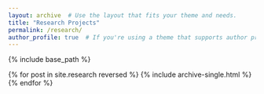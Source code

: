 ```yaml
---
layout: archive  # Use the layout that fits your theme and needs.
title: "Research Projects"
permalink: /research/
author_profile: true  # If you're using a theme that supports author profiles and yo
---
```


{% include base_path %}


{% for post in site.research reversed %}
  {% include archive-single.html %}
{% endfor %}

